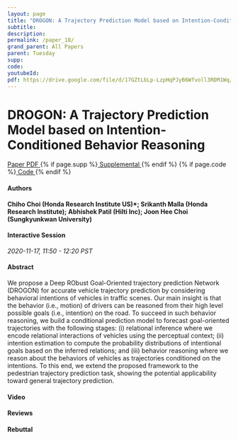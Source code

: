 ```yaml
---
layout: page
title: "DROGON: A Trajectory Prediction Model based on Intention-Conditioned Behavior Reasoning"
subtitle: 
description:
permalink: /paper_18/
grand_parent: All Papers
parent: Tuesday
supp: 
code: 
youtubeId: 
pdf: https://drive.google.com/file/d/17GZtLbLp-LzpHqPJyB6Wfvoll3RDM1Wq/view
---
```


# DROGON: A Trajectory Prediction Model based on Intention-Conditioned Behavior Reasoning

<a href="https://drive.google.com/file/d/17GZtLbLp-LzpHqPJyB6Wfvoll3RDM1Wq/view" target="_blank" rel="noopener noreferrer" class="btn btn-blue"><i class="fa fa-file-text-o" aria-hidden="true"></i> Paper PDF </a> {% if page.supp %}<a href="" target="_blank" rel="noopener noreferrer" class="btn btn-green"><i class="fa fa-file-text-o" aria-hidden="true"></i> Supplemental </a>{% endif %} {% if page.code %}<a href="" target="_blank" rel="noopener noreferrer" class="btn btn-green"><i class="fa fa-github" aria-hidden="true"></i> Code </a>{% endif %} 

#### Authors
**Chiho Choi (Honda Research Institute US)*; Srikanth Malla (Honda Research Institute); Abhishek Patil (Hilti Inc); Joon Hee Choi (Sungkyunkwan University)**

#### Interactive Session
*2020-11-17, 11:50 - 12:20 PST*

#### Abstract
We propose a Deep RObust Goal-Oriented trajectory prediction Network (DROGON) for accurate vehicle trajectory prediction by considering behavioral intentions of vehicles in traffic scenes. Our main insight is that the behavior
(i.e., motion) of drivers can be reasoned from their high level possible goals (i.e.,
intention) on the road. To succeed in such behavior reasoning, we build a conditional prediction model to forecast goal-oriented trajectories with the following
stages: (i) relational inference where we encode relational interactions of vehicles
using the perceptual context; (ii) intention estimation to compute the probability
distributions of intentional goals based on the inferred relations; and (iii) behavior
reasoning where we reason about the behaviors of vehicles as trajectories conditioned on the intentions. To this end, we extend the proposed framework to the pedestrian trajectory prediction task, showing the potential applicability toward
general trajectory prediction.

#### Video 

#### Reviews

#### Rebuttal

